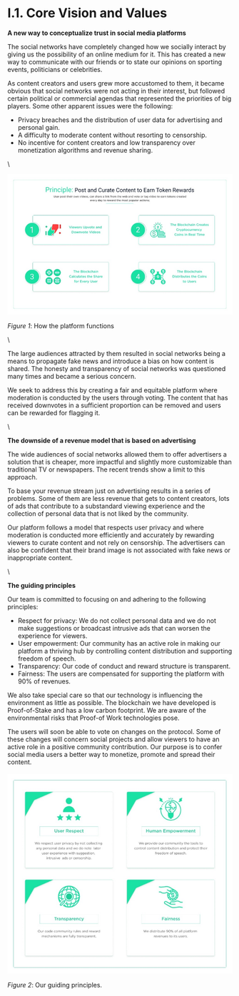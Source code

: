 # I.1. Core Vision and Values

**A new way to conceptualize trust in social media platforms**

The social networks have completely changed how we socially interact by giving us the possibility of an online medium for it. This has created a new way to communicate with our friends or to state our opinions on sporting events, politicians or celebrities.

As content creators and users grew more accustomed to them, it became obvious that social networks were not acting in their interest, but followed certain political or commercial agendas that represented the priorities of big players. Some other apparent issues were the following:

* Privacy breaches and the distribution of user data for advertising and personal gain.
* A difficulty to moderate content without resorting to censorship.
* No incentive for content creators and low transparency over monetization algorithms and revenue sharing.

\


![](<.gitbook/assets/image (2) (1).png>)

_Figure 1_: How the platform functions

\


The large audiences attracted by them resulted in social networks being a means to propagate fake news and introduce a bias on how content is shared. The honesty and transparency of social networks was questioned many times and became a serious concern.

We seek to address this by creating a fair and equitable platform where moderation is conducted by the users through voting. The content that has received downvotes in a sufficient proportion can be removed and users can be rewarded for flagging it.

\


**The downside of a revenue model that is based on advertising**

The wide audiences of social networks allowed them to offer advertisers a solution that is cheaper, more impactful and slightly more customizable than traditional TV or newspapers. The recent trends show a limit to this approach.

To base your revenue stream just on advertising results in a series of problems. Some of them are less revenue that gets to content creators, lots of ads that contribute to a substandard viewing experience and the collection of personal data that is not liked by the community.

Our platform follows a model that respects user privacy and where moderation is conducted more efficiently and accurately by rewarding viewers to curate content and not rely on censorship. The advertisers can also be confident that their brand image is not associated with fake news or inappropriate content.

\


**The guiding principles**

Our team is committed to focusing on and adhering to the following principles:

* Respect for privacy: We do not collect personal data and we do not make suggestions or broadcast intrusive ads that can worsen the experience for viewers.
* User empowerment: Our community has an active role in making our platform a thriving hub by controlling content distribution and supporting freedom of speech.
* Transparency: Our code of conduct and reward structure is transparent.
* Fairness: The users are compensated for supporting the platform with 90% of revenues.

We also take special care so that our technology is influencing the environment as little as possible. The blockchain we have developed is Proof-of-Stake and has a low carbon footprint. We are aware of the environmental risks that Proof-of Work technologies pose.

The users will soon be able to vote on changes on the protocol. Some of these changes will concern social projects and allow viewers to have an active role in a positive community contribution. Our purpose is to confer social media users a better way to monetize, promote and spread their content.

####

![](<.gitbook/assets/image (9).png>)

_Figure 2_: Our guiding principles.
